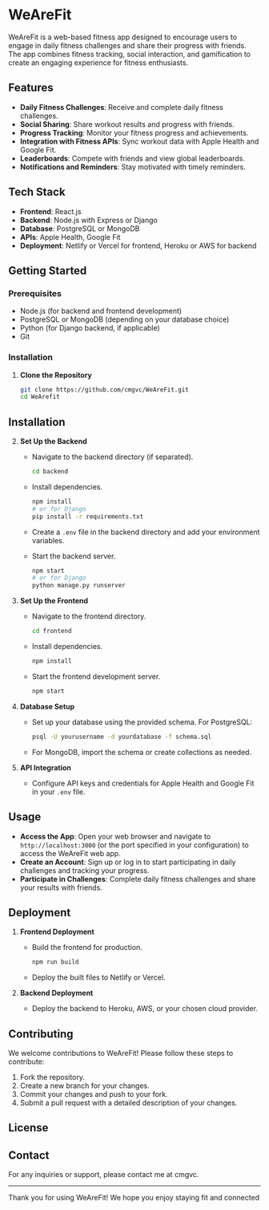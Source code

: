 # WeAreFit

WeAreFit is a web-based fitness app designed to encourage users to engage in daily fitness challenges and share their progress with friends. The app combines fitness tracking, social interaction, and gamification to create an engaging experience for fitness enthusiasts.

## Features

- **Daily Fitness Challenges**: Receive and complete daily fitness challenges.
- **Social Sharing**: Share workout results and progress with friends.
- **Progress Tracking**: Monitor your fitness progress and achievements.
- **Integration with Fitness APIs**: Sync workout data with Apple Health and Google Fit.
- **Leaderboards**: Compete with friends and view global leaderboards.
- **Notifications and Reminders**: Stay motivated with timely reminders.

## Tech Stack

- **Frontend**: React.js
- **Backend**: Node.js with Express or Django
- **Database**: PostgreSQL or MongoDB
- **APIs**: Apple Health, Google Fit
- **Deployment**: Netlify or Vercel for frontend, Heroku or AWS for backend

## Getting Started

### Prerequisites

- Node.js (for backend and frontend development)
- PostgreSQL or MongoDB (depending on your database choice)
- Python (for Django backend, if applicable)
- Git

### Installation

1. **Clone the Repository**

   ```bash
   git clone https://github.com/cmgvc/WeAreFit.git
   cd WeArefit
## Installation

2. **Set Up the Backend**

   - Navigate to the backend directory (if separated).

     ```bash
     cd backend
     ```

   - Install dependencies.

     ```bash
     npm install
     # or for Django
     pip install -r requirements.txt
     ```

   - Create a `.env` file in the backend directory and add your environment variables.

   - Start the backend server.

     ```bash
     npm start
     # or for Django
     python manage.py runserver
     ```

3. **Set Up the Frontend**

   - Navigate to the frontend directory.

     ```bash
     cd frontend
     ```

   - Install dependencies.

     ```bash
     npm install
     ```

   - Start the frontend development server.

     ```bash
     npm start
     ```

4. **Database Setup**

   - Set up your database using the provided schema. For PostgreSQL:

     ```bash
     psql -U yourusername -d yourdatabase -f schema.sql
     ```

   - For MongoDB, import the schema or create collections as needed.

5. **API Integration**

   - Configure API keys and credentials for Apple Health and Google Fit in your `.env` file.

## Usage

- **Access the App**: Open your web browser and navigate to `http://localhost:3000` (or the port specified in your configuration) to access the WeAreFit web app.
- **Create an Account**: Sign up or log in to start participating in daily challenges and tracking your progress.
- **Participate in Challenges**: Complete daily fitness challenges and share your results with friends.

## Deployment

1. **Frontend Deployment**

   - Build the frontend for production.

     ```bash
     npm run build
     ```

   - Deploy the built files to Netlify or Vercel.

2. **Backend Deployment**

   - Deploy the backend to Heroku, AWS, or your chosen cloud provider.

## Contributing

We welcome contributions to WeAreFit! Please follow these steps to contribute:

1. Fork the repository.
2. Create a new branch for your changes.
3. Commit your changes and push to your fork.
4. Submit a pull request with a detailed description of your changes.

## License

## Contact

For any inquiries or support, please contact me at cmgvc.

---

Thank you for using WeAreFit! We hope you enjoy staying fit and connected
